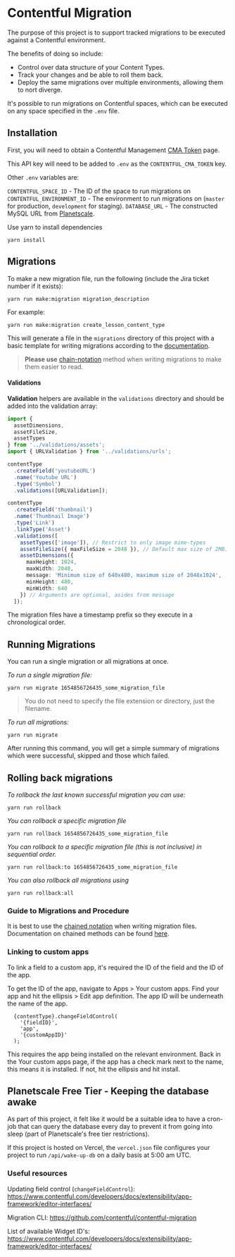 # Contentful Migration

The purpose of this project is to support tracked migrations to be executed against a Contentful environment.

The benefits of doing so include:

- Control over data structure of your Content Types.
- Track your changes and be able to roll them back.
- Deploy the same migrations over multiple environments, allowing them to nort diverge.

It's possible to run migrations on Contentful spaces, which can be executed on any space specified in the `.env` file.

## Installation

First, you will need to obtain a Contentful Management [CMA Token](https://www.contentful.com/developers/docs/references/authentication/#getting-a-personal-access-token) page.

This API key will need to be added to `.env` as the `CONTENTFUL_CMA_TOKEN` key.

Other `.env` variables are:

`CONTENTFUL_SPACE_ID` - The ID of the space to run migrations on
`CONTENTFUL_ENVIRONMENT_ID` - The environment to run migrations on (`master` for production, `development` for staging).
`DATABASE_URL` - The constructed MySQL URL from [Planetscale](https://app.planetscale.com).

Use yarn to install dependencies

```
yarn install
```

## Migrations

To make a new migration file, run the following (include the Jira ticket number if it exists):

```
yarn run make:migration migration_description
```

For example:

```
yarn run make:migration create_lesson_content_type
```

This will generate a file in the `migrations` directory of this project with a basic template for writing migrations according to the [documentation](https://github.com/contentful/contentful-migration).

> **Please use** [chain-notation](https://github.com/contentful/contentful-migration#chaining-vs-object-notation) method when writing migrations to make them easier to read.

#### Validations

**Validation** helpers are available in the `validations` directory and should be added into the validation array:

```typescript
import {
  assetDimensions,
  assetFileSize,
  assetTypes
} from '../validations/assets';
import { URLValidation } from '../validations/urls';

contentType
  .createField('youtubeURL')
  .name('Youtube URL')
  .type('Symbol')
  .validations([URLValidation]);

contentType
  .createField('thumbnail')
  .name('Thumbnail Image')
  .type('Link')
  .linkType('Asset')
  .validations([
    assetTypes(['image']), // Restrict to only image mime-types
    assetFileSize({ maxFileSize = 2048 }), // Default max size of 2MB.
    assetDimensions({
      maxHeight: 1024,
      maxWidth: 2048,
      message: 'Minimum size of 640x480, maximum size of 2048x1024',
      minHeight: 480,
      minWidth: 640
    }) // Arguments are optional, asides from message
  ]);
```

The migration files have a timestamp prefix so they execute in a chronological order.

## Running Migrations

You can run a single migration or all migrations at once.

_To run a single migration file:_

```
yarn run migrate 1654856726435_some_migration_file
```

> You do not need to specify the file extension or directory, just the filename.

_To run all migrations:_

```
yarn run migrate
```

After running this command, you will get a simple summary of migrations which were successful, skipped and those which failed.

## Rolling back migrations

_To rollback the last known successful migration you can use:_

```
yarn run rollback
```

_You can rollback a specific migration file_

```
yarn run rollback 1654856726435_some_migration_file
```

_You can rollback to a specific migration file (this is not inclusive) in sequential order._

```
yarn run rollback:to 1654856726435_some_migration_file
```

_You can also rollback all migrations using_

```
yarn run rollback:all
```

### Guide to Migrations and Procedure

It is best to use the [chained notation](https://github.com/contentful/contentful-migration#chaining-vs-object-notation) when writing migration files. Documentation on chained methods can be found [here](https://github.com/contentful/contentful-migration/blob/59f0a3abcb7020f084aeb2d0fb33bb027e94d58c/index.d.ts#L79-L114).

### Linking to custom apps

To link a field to a custom app, it's required the ID of the field and the ID of the app.

To get the ID of the app, navigate to Apps > Your custom apps. Find your app and hit the ellipsis > Edit app definition. The app ID will be underneath the name of the app.

```
  {contentType}.changeFieldControl(
    '{fieldID}',
    'app',
    '{customAppID}'
  );
```

This requires the app being installed on the relevant environment. Back in the Your custom apps page, if the app has a check mark next to the name, this means it is installed. If not, hit the ellipsis and hit install.

## Planetscale Free Tier - Keeping the database awake

As part of this project, it felt like it would be a suitable idea to have a cron-job that can query the database every day to prevent it from going into sleep (part of Planetscale's free tier restrictions).

If this project is hosted on Vercel, the `vercel.json` file configures your project to run `/api/wake-up-db` on a daily basis at 5:00 am UTC.

### Useful resources

Updating field control (`changeFieldControl`):
https://www.contentful.com/developers/docs/extensibility/app-framework/editor-interfaces/

Migration CLI:
https://github.com/contentful/contentful-migration

List of available Widget ID's:
https://www.contentful.com/developers/docs/extensibility/app-framework/editor-interfaces/
